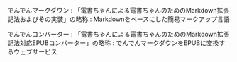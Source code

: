 でんでんマークダウン
:   「電書ちゃんによる電書ちゃんのためのMarkdown拡張記法およびその実装」の略称
:   Markdownをベースにした簡易マークアップ言語

でんでんコンバーター
:   「電書ちゃんによる電書ちゃんのためのMarkdown拡張記法対応EPUBコンバーター」の略称
:   でんでんマークダウンをEPUBに変換するウェブサービス

